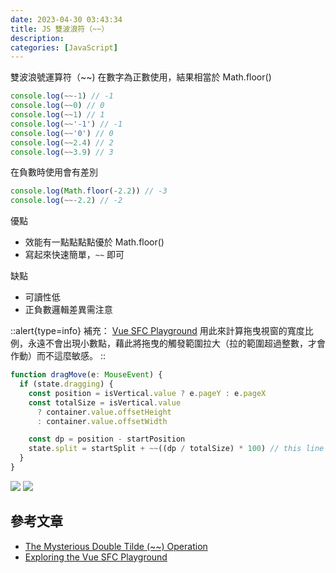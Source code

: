 ```yaml
---
date: 2023-04-30 03:43:34
title: JS 雙波浪符（~~）
description:
categories: [JavaScript]
---
```


雙波浪號運算符（~~)  在數字為正數使用，結果相當於 Math.floor()

```js
console.log(~~-1) // -1
console.log(~~0) // 0
console.log(~~1) // 1
console.log(~~'-1') // -1
console.log(~~'0') // 0
console.log(~~2.4) // 2
console.log(~~3.9) // 3
```

在負數時使用會有差別

```js
console.log(Math.floor(-2.2)) // -3
console.log(~~-2.2) // -2
```

優點

- 效能有一點點點點優於 Math.floor()
- 寫起來快速簡單，`~~` 即可

缺點

- 可讀性低
- 正負數邏輯差異需注意

::alert{type=info}
補充： [Vue SFC Playground](https://github.com/vuejs/repl/blob/main/src/SplitPane.vue#L40) 用此來計算拖曳視窗的寬度比例，永遠不會出現小數點，藉此將拖曳的觸發範圍拉大（拉的範圍超過整數，才會作動）而不這麼敏感。
::

```ts
function dragMove(e: MouseEvent) {
  if (state.dragging) {
    const position = isVertical.value ? e.pageY : e.pageX
    const totalSize = isVertical.value
      ? container.value.offsetHeight
      : container.value.offsetWidth

    const dp = position - startPosition
    state.split = startSplit + ~~((dp / totalSize) * 100) // this line
  }
}
```

![](https://i.imgur.com/i6H365I.png)
![](https://i.imgur.com/M8lBMZZ.png)

## 參考文章

- [The Mysterious Double Tilde (~~) Operation](https://dev.to/asadm/the-mysterious-double-tilde-operation-mih)
- [Exploring the Vue SFC Playground](https://www.youtube.com/watch?v=CcDWPyA6dwU)
